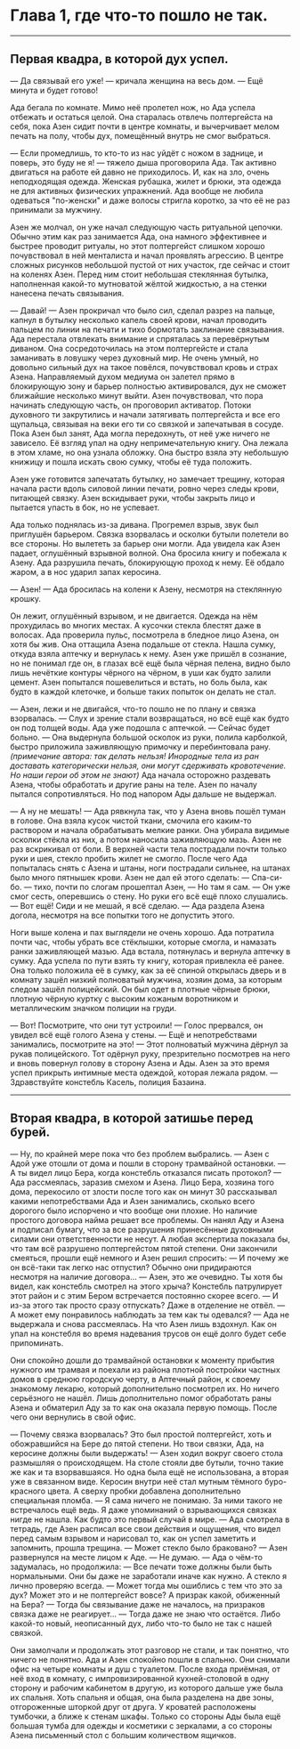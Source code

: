 # Глава 1, где что-то пошло не так.
- - -

## Первая квадра, в которой дух успел.

— Да связывай его уже! — кричала женщина на весь дом.
— Ещё минута и будет готово!

Ада бегала по комнате. Мимо неё пролетел нож, но Ада успела отбежать и остаться целой. Она старалась отвлечь полтергейста на себя, пока Азен сидит почти в центре комнаты, и вычерчивает мелом печать на полу, чтобы дух, помещённый внутрь не смог выбраться.

— Если промедлишь, то кто-то из нас уйдёт с ножом в заднице, и поверь, это буду не я! — тяжело дыша проговорила Ада. Так активно двигаться на работе ей давно не приходилось. И, как на зло, очень неподходящая одежда. Женская рубашка, жилет и брюки, эта одежда не для активных физических упражнений. Ада вообще не любила одеваться "по-женски" и даже волосы стригла коротко, за что её не раз принимали за мужчину.

Азен же молчал, он уже начал следующую часть ритуальной цепочки. Обычно этим как раз занимается Ада, она намного эффективнее и быстрее проводит ритуалы, но этот полтергейст слишком хорошо почувствовал в ней менталиста и начал проявлять агрессию.
В центре сложных рисунков небольшой пустой от них участок, где сейчас и стоит на коленях Азен. Перед ним стоит небольшая стеклянная бутылка, наполненная какой-то мутноватой жёлтой жидкостью, а на стенки нанесена печать связывания.

— Давай! — Азен прокричал что было сил, сделал разрез на пальце, капнул в бутылку несколько капель своей крови, начал проводить пальцем по линии на печати и тихо бормотать заклинание связывания.
Ада перестала отвлекать внимание и спряталась за перевёрнутым диваном. Она сосредоточилась на этом полтергейсте и стала заманивать в ловушку через духовный мир.
Не очень умный, но довольно сильный дух на такое повёлся, почувствовал кровь и страх Азена. Направляемый духом медиума он залетел прямо в блокирующую зону и барьер полностью активировался, дух не сможет ближайшие несколько минут выйти. Азен почувствовал, что пора начинать следующую часть, он проговорил активатор. Потоки духовного ти закрутились и начали затягивать полтергейста и все его щупальца, связывая на веки его ти со связкой и запечатывая в сосуде.
Пока Азен был занят, Ада могла передохнуть, от неё уже ничего не зависело. Её взгляд упал на одну непримечательную книгу. Она лежала в этом хламе, но она узнала обложку. Она быстро взяла эту небольшую книжицу и пошла искать свою сумку, чтобы её туда положить.

Азен уже готовится запечатать бутылку, но замечает трещину, которая начала расти вдоль силовой линии печати, ровно через следы крови, питающей связку. Азен вскидывает руки, чтобы закрыть лицо и пытается упасть в бок, но не успевает.

Ада только поднялась из-за дивана. Прогремел взрыв, звук был приглушён барьером. Связка взорвалась и осколки бутыли полетели во все стороны. Но вылететь за барьер они могли.
Ада увидела как Азен падает, оглушённый взрывной волной.
Она бросила книгу и побежала к Азену. Ада разрушила печать, блокирующую проход к нему. Её обдало жаром, а в нос ударил запах керосина.

— Азен! — Ада бросилась на колени к Азену, несмотря на стеклянную крошку.

Он лежит, оглушённый взрывом, и не двигается. Одежда на нём прохудилась во многих местах. А кусочки стекла блестят даже в волосах. Ада проверила пульс, посмотрела в бледное лицо Азена, он хотя бы жив.
Она оттащила Азена подальше от стекла. Нашла сумку, откуда взяла аптечку и вернулась к нему.
Азен уже пришёл в сознание, но не понимал где он, в глазах всё ещё была чёрная пелена, видно было лишь нечёткие контуры чёрного на чёрном, в уши как будто залили цемент. Азен попытался пошевелиться и встать, но боль была, как будто в каждой клеточке, и больше таких попыток он делать не стал.

— Азен, лежи и не двигайся, что-то пошло не по плану и связка взорвалась. — Слух и зрение стали возвращаться, но всё ещё как будто он под толщей воды. Ада уже подошла с аптечкой. — Сейчас будет больно. — Она выдернула большой осколок из руки, полила карболкой, быстро приложила заживляющую примочку и перебинтовала рану.
*(примечание автора: так делать нельзя! Инородные тела из ран доставать категорически нельзя, они могут сдерживать кровотечение. Но наши герои об этом не знают)*
Ада начала осторожно раздевать Азена, чтобы обработать и другие раны на теле. Азен по началу пытался сопротивляться. Но под напором Ады дальше не выдержал.

— А ну не мешать! — Ада рявкнула так, что у Азена вновь пошёл туман в голове. Она взяла кусок чистой ткани, смочила его каким-то раствором и начала обрабатывать мелкие ранки. Она убирала видимые осколки стёкла из них, а потом наносила заживляющую мазь. Азен не раз вскрикивал от боли. В верхней части тела пострадали почти только руки и шея, стекло пробить жилет не смогло. После чего Ада попыталась снять с Азена и штаны, ноги пострадали сильнее, на штанах было много пятнышек крови. Азен не дал ей этого сделать:
— Спа-си-бо. — тихо, почти по слогам прошептал Азен, — Но там я сам. — Он уже смог сесть, оперевшись о стену. Но руки его всё ещё плохо слушались.
— Вот ещё! Сиди и не мешай, я всё сделаю. — Ада раздела Азена догола, несмотря на все попытки того не допустить этого.

Ноги выше колена и пах выглядели не очень хорошо. Ада потратила почти час, чтобы убрать все стёклышки, которые смогла, и намазать ранки заживляющей мазью.
Ада встала, потянулась и вернула аптечку в сумку. Ада успела по пути взять ту книгу, которая привлекла её ранее. Она только положила её в сумку, как за её спиной открылась дверь и в комнату зашёл низкий полноватый мужчина, хозяин дома, за которым следом зашёл полицейский. Он был одет в плотные чёрные брюки, плотную чёрную куртку с высоким кожаным воротником и металлическим значком полиции на груди. 

— Вот! Посмотрите, что они тут устроили! — Голос прервался, он увидел всё ещё голого Азена у стены. — Ещё и непотребствами занимались, посмотрите на это! — Этот полноватый мужчина дёрнул за рукав полицейского. Тот одёрнул руку, презрительно посмотрев на него и вновь повернул голову в сторону Азена и Ады. Азен за это время успел прикрыть интимные места одеждой, которая лежала рядом.
— Здравствуйте констебль Касель, полиция Базаина.
- - -

## Вторая квадра, в которой затишье перед бурей.

— Ну, по крайней мере пока что без проблем выбрались. — Азен с Адой уже отошли от дома и пошли в сторону трамвайной остановки.
— А ты видел лицо Бера, когда констебль отказался писать протокол? — Ада рассмеялась, заразив смехом и Азена. Лицо Бера, хозяина того дома, перекосило от злости после того как он минут 30 рассказывал какими непотребствами Ада и Азен занимались, сколько всего дорогого было испорчено и что вообще они плохие. Но наличие простого договора найма решает все проблемы. Он нанял Аду и Азена и подписал бумагу, что за все разрушения принесённые духовными силами они ответственности не несут. А любая экспертиза показала бы, что там всё разрушено полтергейстом пятой степени. Они закончили смеяться, прошли ещё немного и Азен решил спросить:
— И почему же он всё-таки так легко нас отпустил? Обычно они придираются несмотря на наличие договора...
— Азен, это же очевидно. Ты хотя бы видел, как констебль смотрел на этого хрыча? Констебль патрулирует этот район и с этим Бером встречается постоянно скорее всего.
— И из-за этого так просто сразу отпускать? Даже в отделение не отвёл.
— А может ему понравилось наблюдать за тем как ты одевался? — Ада не выдержала и снова рассмеялась. На что Азен лишь вздохнул. Как он упал на констебля во время надевания трусов он ещё долго будет себе припоминать.

Они спокойно дошли до трамвайной остановки к моменту прибытия нужного им трамвая и поехали из района плотной постройки частных домов в среднюю городскую черту, в Аптечный район, к своему знакомому лекарю, который дополнительно посмотрел их. Но ничего серьёзного не нашёл. Лишь дополнительно помог обработать раны Азена и обматерил Аду за то как она оказала первую помощь.
После чего они вернулись в свой офис.

— Почему связка взорвалась? Это был простой полтергейст, хоть и обожравшийся на Бере до пятой степени. Но твои связки, Ада, на керосине должны были выдержать! — Азен ходил вокруг своего стола размышляя о происходящем. На столе стояли две бутыли, точно такие же как и та взорвавшаяся. Но одна была ещё не использована, а вторая уже в связанном виде. Керосин внутри неё стал мутным тёмного буро-красного цвета. А сверху пробки добавлена дополнительно специальная пломба.
— Я сама ничего не понимаю. За ними такого не встречалось ещё ведь. Я даже упоминаний о взрывающихся связках нигде не нашла. Как будто это первый случай в мире. — Ада смотрела в тетрадь, где Азен расписал все свои действия и ощущения, что видел перед самым взрывом и нарисовал то, как он успел заметить и запомнить, прошла трещина.
— Может стекло было браковано? — Азен развернулся на месте лицом к Аде.
— Не думаю. — Ада о чём-то задумалась, но продолжила: — Все печати тоже должны были быть нормальными. Они бы даже не заработали иначе как нужно. А стекло я лично проверяю всегда.
— Может тогда мы ошиблись с тем что это за дух? Может это и не полтергейст вовсе? А призрак какой, обиженный на Бера?
— Тогда бы связывание даже не началось, на призраков связка даже не реагирует...
— Тогда даже не знаю что остаётся. Либо какой-то новый, неописанный дух, либо что-то было не так с нашей связкой.

Они замолчали и продолжать этот разговор не стали, и так понятно, что ничего не понятно. Ада и Азен спокойно пошли в спальню. Они снимали офис на четыре комнаты и душ с туалетом. После входа приёмная, от неё вход в комнату, с импровизированной кухней-столовой в одну сторону и рабочим кабинетом в другую, из которого дальше уже была их спальня.
Хоть спальня и общая, она была разделена на две зоны, отгороженные шторкой друг от друга. У кроватей расположены тумбочки, а ближе к стенам шкафы. Только со стороны Ады была ещё большая тумба для одежды и косметики с зеркалами, а со стороны Азена письменный стол с большим количеством ящичков.
